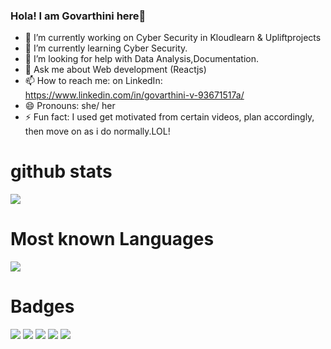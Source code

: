 ### Hola! I am Govarthini here👋


- 🔭 I’m currently working on Cyber Security in Kloudlearn & Upliftprojects
- 🌱 I’m currently learning Cyber Security.
- 🤔 I’m looking for help with Data Analysis,Documentation.
- 💬 Ask me about Web development (Reactjs)
- 📫 How to reach me:    on LinkedIn: https://www.linkedin.com/in/govarthini-v-93671517a/
- 😄 Pronouns: she/ her
- ⚡ Fun fact: I used get motivated from certain videos, plan accordingly, then move on as i do normally.LOL!

# github stats

<img src = "https://github-readme-stats.vercel.app/api?username=Gomavijayan&&show_icons=true&title_color=ffffff&icon_color=bb2acf&text_color=daf7dc&bg_color=191919">


# Most known Languages

<img src = "https://github-readme-stats.vercel.app/api/top-langs/?username=Gomavijayan&show_icons=true&theme=radical">

# Badges

<img src = "https://img.shields.io/badge/-HTML-e34f26?logo=html5&logoColor=fff">
<img src = "https://img.shields.io/badge/-CSS-e34f26?logo=html5&logoColor=fff">
<img src = "https://img.shields.io/badge/-REACTJS-e34f26?logo=html5&logoColor=fff">
<img src = "https://img.shields.io/badge/-C-e34f26?logo=html5&logoColor=fff">
<img src = "https://img.shields.io/badge/-PYTHON-e34f26?logo=html5&logoColor=fff">


